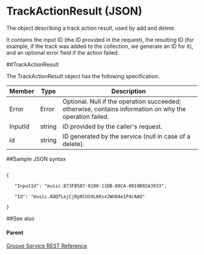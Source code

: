 # TrackActionResult (JSON)   


The object describing a track action result, used by add and delete.

It contains the input ID (the ID provided in the request), the resulting ID (for example, if the track was added to the collection, we generate an ID for it), and an optional error field if the action failed.

##TrackActionResult


The TrackActionResult object has the following specification.

| **Member** | **Type** | **Description**                                                                                         |
|------------|----------|---------------------------------------------------------------------------------------------------------|
| Error      | Error    | Optional. Null if the operation succeeded; otherwise, contains information on why the operation failed. |
| InputId    | string   | ID provided by the caller's request.                                                                    |
| Id         | string   | ID generated by the service (null in case of a delete).                                                 |

##Sample JSON syntax
```

{

   "InputId": "music.873FB507-0100-11DB-89CA-0019B92A3933",

   "Id": "music.AQQfLejCjRp0CUSXL6Ksx2WU6Ae1P4cAAQ"

}
```
##See also


#### Parent

[Groove Service REST Reference](Groove%20Service%20REST$20Reference.md)
